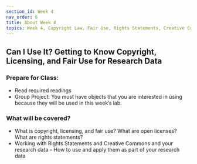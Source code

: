 ```yaml
---
section_id: Week 4
nav_order: 6
title: About Week 4
topics: Week 4, Copyright Law, Fair Use, Rights Statements, Creative Commons
---
```

## Can I Use It? Getting to Know Copyright, Licensing, and Fair Use for Research Data

### Prepare for Class:
- Read required readings
- Group Project: You must have objects that you are interested in using because they will be used in this week’s lab.

### What will be covered?
- What is copyright, licensing, and fair use? What are open licenses? What are rights statements?
- Working with Rights Statements and Creative Commons and your research data – How to use and apply them as part of your research data
